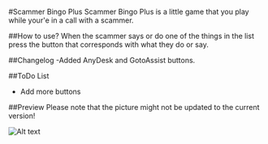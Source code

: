 #Scammer Bingo Plus
Scammer Bingo Plus is a little game that you play while your'e in a call with a scammer.

##How to use?
When the scammer says or do one of the things in the list press the button that corresponds with what they do or say.

##Changelog
-Added AnyDesk and GotoAssist buttons.

##ToDo List
- Add more buttons

##Preview 
Please note that the picture might not be updated to the current version!

![Alt text](http://i.imgur.com/iPl09mO.png "Screenshot")
